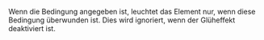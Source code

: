 Wenn die Bedingung angegeben ist, leuchtet das Element nur, wenn diese Bedingung überwunden ist. Dies wird ignoriert, wenn der Glüheffekt deaktiviert ist.
